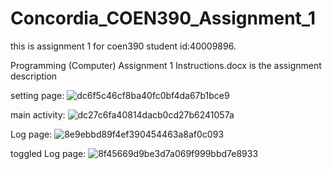 # Concordia_COEN390_Assignment_1
this is assignment 1 for coen390
student id:40009896.

Programming (Computer) Assignment 1 Instructions.docx is the assignment description

setting page:
![dc6f5c46cf8ba40fc0bf4da67b1bce9](https://github.com/jeo33/Concordia_COEN390_Assignment_1/assets/34943011/3aa95925-1edf-47e9-be2c-797258166dce)

main activity:
![dc27c6fa40814dacb0cd27b6241057a](https://github.com/jeo33/Concordia_COEN390_Assignment_1/assets/34943011/8125871a-c591-4c7d-93e0-567b3cd71154)

Log page:
![8e9ebbd89f4ef390454463a8af0c093](https://github.com/jeo33/Concordia_COEN390_Assignment_1/assets/34943011/51c2921d-7be9-442d-9c1e-26c9c586accb)

toggled Log page:
![8f45669d9be3d7a069f999bbd7e8933](https://github.com/jeo33/Concordia_COEN390_Assignment_1/assets/34943011/242b2dd9-2c4a-4871-9cf4-77b7237e3075)
